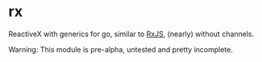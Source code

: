 # rx

ReactiveX with generics for go, similar to  [RxJS](https://rxjs.dev/), (nearly) without channels.

Warning: This module is pre-alpha, untested and pretty incomplete.